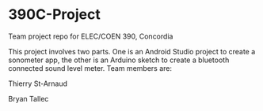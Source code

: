 # 390C-Project
Team project repo for ELEC/COEN 390, Concordia

This project involves two parts. One is an Android Studio project to create a sonometer app, the other is an Arduino sketch to create a bluetooth connected sound level meter. Team members are:

Thierry St-Arnaud

Bryan Tallec
